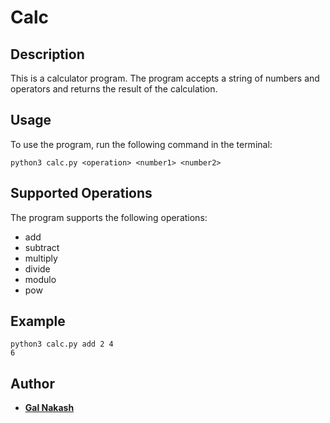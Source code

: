 <!-- Test -->
# Calc

## Description
This is a calculator program. 
The program accepts a string of numbers and operators and returns the result of the calculation.


## Usage
To use the program, run the following command in the terminal:
```
python3 calc.py <operation> <number1> <number2>
```


## Supported Operations
The program supports the following operations:
- add
- subtract
- multiply
- divide
- modulo
- pow



## Example
```
python3 calc.py add 2 4
6
```

## Author
- [**Gal Nakash**]()